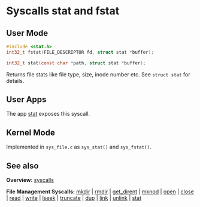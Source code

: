 # Syscalls stat and fstat

## User Mode

```C
#include <stat.h>
int32_t fstat(FILE_DESCRIPTOR fd, struct stat *buffer);

int32_t stat(const char *path, struct stat *buffer);
```

Returns file stats like file type, size, inode number etc. See `struct stat` for details.

## User Apps

The app [stat](../../userspace/bin/stat.md) exposes this syscall.

## Kernel Mode

Implemented in `sys_file.c` as `sys_stat()` and `sys_fstat()`. 

## See also

**Overview:** [syscalls](syscalls.md)

**File Management Syscalls:** [mkdir](mkdir.md) | [rmdir](rmdir.md) | [get_dirent](get_dirent.md) | [mknod](mknod.md) | [open](open.md) | [close](close.md) | [read](read.md) | [write](write.md) | [lseek](lseek.md) | [truncate](truncate.md) | [dup](dup.md) | [link](link.md) | [unlink](unlink.md) | [stat](stat.md)
